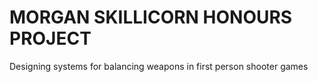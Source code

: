 # MORGAN SKILLICORN HONOURS PROJECT
 Designing systems for balancing weapons in first person shooter games
